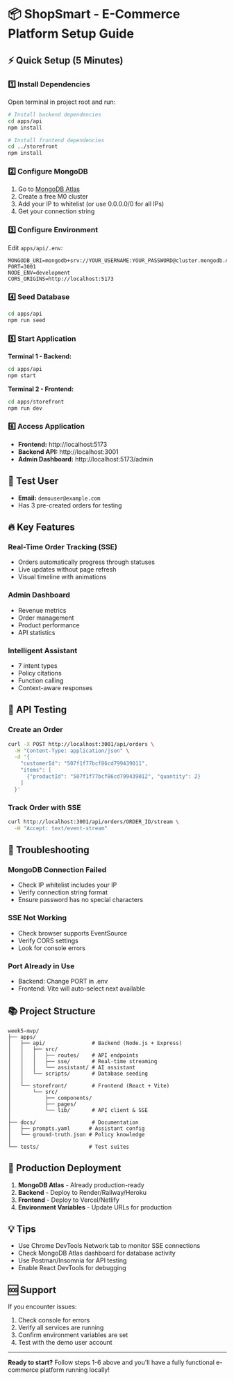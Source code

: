 # 📦 ShopSmart - E-Commerce Platform Setup Guide

## ⚡ Quick Setup (5 Minutes)

### 1️⃣ Install Dependencies

Open terminal in project root and run:

```bash
# Install backend dependencies
cd apps/api
npm install

# Install frontend dependencies
cd ../storefront
npm install
```

### 2️⃣ Configure MongoDB

1. Go to [MongoDB Atlas](https://www.mongodb.com/cloud/atlas)
2. Create a free M0 cluster
3. Add your IP to whitelist (or use 0.0.0.0/0 for all IPs)
4. Get your connection string

### 3️⃣ Configure Environment

Edit `apps/api/.env`:
```env
MONGODB_URI=mongodb+srv://YOUR_USERNAME:YOUR_PASSWORD@cluster.mongodb.net/shopmart
PORT=3001
NODE_ENV=development
CORS_ORIGINS=http://localhost:5173
```

### 4️⃣ Seed Database

```bash
cd apps/api
npm run seed
```

### 5️⃣ Start Application

**Terminal 1 - Backend:**
```bash
cd apps/api
npm start
```

**Terminal 2 - Frontend:**
```bash
cd apps/storefront
npm run dev
```

### 6️⃣ Access Application

- **Frontend:** http://localhost:5173
- **Backend API:** http://localhost:3001
- **Admin Dashboard:** http://localhost:5173/admin

## 🧪 Test User

- **Email:** `demouser@example.com`
- Has 3 pre-created orders for testing

## 🔥 Key Features

### Real-Time Order Tracking (SSE)
- Orders automatically progress through statuses
- Live updates without page refresh
- Visual timeline with animations

### Admin Dashboard
- Revenue metrics
- Order management
- Product performance
- API statistics

### Intelligent Assistant
- 7 intent types
- Policy citations
- Function calling
- Context-aware responses

## 📝 API Testing

### Create an Order
```bash
curl -X POST http://localhost:3001/api/orders \
  -H "Content-Type: application/json" \
  -d '{
    "customerId": "507f1f77bcf86cd799439011",
    "items": [
      {"productId": "507f1f77bcf86cd799439012", "quantity": 2}
    ]
  }'
```

### Track Order with SSE
```bash
curl http://localhost:3001/api/orders/ORDER_ID/stream \
  -H "Accept: text/event-stream"
```

## 🔧 Troubleshooting

### MongoDB Connection Failed
- Check IP whitelist includes your IP
- Verify connection string format
- Ensure password has no special characters

### SSE Not Working
- Check browser supports EventSource
- Verify CORS settings
- Look for console errors

### Port Already in Use
- Backend: Change PORT in .env
- Frontend: Vite will auto-select next available

## 📚 Project Structure

```
week5-mvp/
├── apps/
│   ├── api/               # Backend (Node.js + Express)
│   │   ├── src/
│   │   │   ├── routes/    # API endpoints
│   │   │   ├── sse/       # Real-time streaming
│   │   │   └── assistant/ # AI assistant
│   │   └── scripts/       # Database seeding
│   │
│   └── storefront/        # Frontend (React + Vite)
│       └── src/
│           ├── components/
│           ├── pages/
│           └── lib/       # API client & SSE
│
├── docs/                  # Documentation
│   ├── prompts.yaml      # Assistant config
│   └── ground-truth.json # Policy knowledge
│
└── tests/                # Test suites
```

## 🚀 Production Deployment

1. **MongoDB Atlas** - Already production-ready
2. **Backend** - Deploy to Render/Railway/Heroku
3. **Frontend** - Deploy to Vercel/Netlify
4. **Environment Variables** - Update URLs for production

## 💡 Tips

- Use Chrome DevTools Network tab to monitor SSE connections
- Check MongoDB Atlas dashboard for database activity
- Use Postman/Insomnia for API testing
- Enable React DevTools for debugging

## 🆘 Support

If you encounter issues:
1. Check console for errors
2. Verify all services are running
3. Confirm environment variables are set
4. Test with the demo user account

---

**Ready to start?** Follow steps 1-6 above and you'll have a fully functional e-commerce platform running locally!
